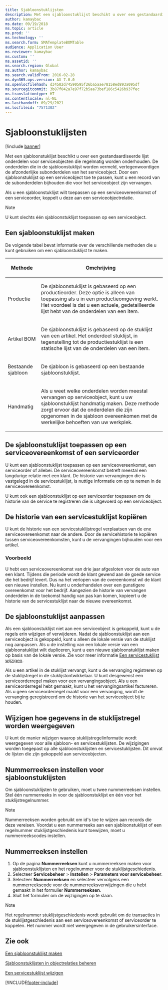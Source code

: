```yaml
---
title: Sjabloonstuklijsten
description: Met een sjabloonstuklijst beschikt u over een gestandaardiseerde lijst onderdelen voor serviceobjecten die regelmatig worden onderhouden.
author: kamaybac
ms.date: 09/19/2018
ms.topic: article
ms.prod: ''
ms.technology: ''
ms.search.form: SMATemplateBOMTable
audience: Application User
ms.reviewer: kamaybac
ms.custom: ''
ms.assetid: ''
ms.search.region: Global
ms.author: kamaybac
ms.search.validFrom: 2016-02-28
ms.dyn365.ops.version: AX 7.0.0
ms.openlocfilehash: d34502d74590595f26ba5aae78158ed893a095df
ms.sourcegitcommit: 3b87f042a7e97f72b5aa73bef186c5426b937fec
ms.translationtype: HT
ms.contentlocale: nl-NL
ms.lasthandoff: 09/29/2021
ms.locfileid: "7571302"
---
```

# <a name="template-boms"></a>Sjabloonstuklijsten

[!include [banner](../includes/banner.md)]

Met een sjabloonstuklijst beschikt u over een gestandaardiseerde lijst onderdelen voor serviceobjecten die regelmatig worden onderhouden. De onderdelen die in de sjabloonstuklijst worden vermeld, vertegenwoordigen de afzonderlijke subonderdelen van het serviceobject. Door een sjabloonstuklijst op een serviceobject toe te passen, kunt u een record van de subonderdelen bijhouden die voor het serviceobject zijn vervangen.

Als u een sjabloonstuklijst wilt toepassen op een serviceovereenkomst of een serviceorder, koppelt u deze aan een serviceobjectrelatie.

> [!NOTE]
> U kunt slechts één sjabloonstuklijst toepassen op een serviceobject.

## <a name="create-a-template-bom"></a>Een sjabloonstuklijst maken

De volgende tabel bevat informatie over de verschillende methoden die u kunt gebruiken om een sjabloonstuklijst te maken.

<table>
<colgroup>
<col />
<col />
</colgroup>
<thead>
<tr class="header">
<th><p>Methode</p></th>
<th><p>Omchrijving</p></th>
</tr>
</thead>
<tbody>
<tr class="odd">
<td><p>Productie</p></td>
<td><p>De sjabloonstuklijst is gebaseerd op een productieorder. Deze optie is alleen van toepassing als u in een productieomgeving werkt. Het voordeel is dat u een actuele, gedetailleerde lijst hebt van de onderdelen van een item.</p></td>
</tr>
<tr class="even">
<td><p>Artikel BOM</p></td>
<td><p>De sjabloonstuklijst is gebaseerd op de stuklijst van een artikel. Het onderdeel stuklijst, in tegenstelling tot de productiestuklijst is een statische lijst van de onderdelen van een item.</p></td>
</tr>
<tr class="odd">
<td><p>Bestaande sjabloon</p></td>
<td><p>De sjabloon is gebaseerd op een bestaande sjabloonstuklijst.</p></td>
</tr>
<tr class="even">
<td><p>Handmatig</p></td>
<td><p>Als u weet welke onderdelen worden meestal vervangen op serviceobject, kunt u uw sjabloonstuklijst handmatig maken. Deze methode zorgt ervoor dat de onderdelen die zijn opgenomen in de sjabloon overeenkomen met de werkelijke behoeften van uw werkplek.</p></td>
</tr>
</tbody>
</table>

## <a name="apply-the-template-bom-to-a-service-agreement-or-service-order"></a>De sjabloonstuklijst toepassen op een serviceovereenkomst of een serviceorder

U kunt een sjabloonstuklijst toepassen op een serviceovereenkomst, een serviceorder of allebei. De serviceovereenkomst betreft meestal een langdurige relatie met een klant. De historie van vervangingen die is vastgelegd in de servicestuklijst, is nuttige informatie om op te nemen in de serviceovereenkomst.

U kunt ook een sjabloonstuklijst op een serviceorder toepassen om de historie van de service te registreren die is uitgevoerd op een serviceobject.

## <a name="copy-the-history-of-a-service-bom"></a>De historie van een servicestuklijst kopiëren

U kunt de historie van een servicestuklijstregel verplaatsen van de ene serviceovereenkomst naar de andere. Door de servicehistorie te kopiëren tussen serviceovereenkomsten, kunt u de vervangingen bijhouden voor een artikel.

### <a name="example"></a>Voorbeeld

U hebt een serviceovereenkomst van drie jaar afgesloten voor de auto van een klant. Tijdens die periode wordt de klant gewend aan de goede service die het bedrijf levert. Dus na het verlopen van de overeenkomst wil de klant een nieuwe instellen. Nu kunt u onderhandelen over een gunstigere overeenkomst voor het bedrijf. Aangezien de historie van vervangen onderdelen in de toekomst handig van pas kan komen, kopieert u de historie van de servicestuklijst naar de nieuwe overeenkomst.

## <a name="modify-the-template-bom"></a>De sjabloonstuklijst aanpassen

Als een sjabloonstuklijst niet aan een serviceobject is gekoppeld, kunt u de regels erin wijzigen of verwijderen. Nadat de sjabloonstuklijst aan een serviceobject is gekoppeld, kunt u alleen de lokale versie van de stuklijst nog aanpassen. Als u de instelling van een lokale versie van een sjabloonstuklijst wilt dupliceren, kunt u een nieuwe sjabloonstuklijst maken op basis van de lokale versie. Zie voor meer informatie [Een servicestuklijst wijzigen](modify-service-bom.md).

Als u een artikel in de stuklijst vervangt, kunt u de vervanging registreren op de stuklijstregel in de stuklijstontwikkelaar. U kunt desgewenst een serviceorderregel maken voor een vervangingsobject. Als u een serviceorderregel hebt gemaakt, kunt u het vervangingsartikel factureren. Als u geen serviceorderregel maakt voor een vervanging, wordt de vervanging geregistreerd om de historie van het serviceobject bij te houden.

## <a name="change-how-information-on-the-bom-line-is-displayed"></a>Wijzigen hoe gegevens in de stuklijstregel worden weergegeven

U kunt de manier wijzigen waarop stuklijstregelinformatie wordt weergegeven voor alle sjabloon- en servicestuklijsten. De wijzigingen worden toegepast op alle sjabloonstuklijsten en servicestuklijsten. Dit omvat de lijsten die zijn gekoppeld aan serviceobjecten.

## <a name="set-up-number-sequences-for-template-boms"></a>Nummerreeksen instellen voor sjabloonstuklijsten

Om sjabloonstuklijsten te gebruiken, moet u twee nummerreeksen instellen. Stel één nummerreeks in voor de sjabloonstuklijst en één voor het stuklijstregelnummer.

> [!NOTE]
> Nummerreeksen worden gebruikt om id's toe te wijzen aan records die deze vereisen. Voordat u een nummerreeks aan een sjabloonstuklijst of een regelnummer stuklijstgeschiedenis kunt toewijzen, moet u nummerreekscodes instellen.

## <a name="set-up-number-sequences"></a>Nummerreeksen instellen

1. Op de pagina **Nummerreeksen** kunt u nummerreeksen maken voor sjabloonstuklijsten en het regelnummer voor de stuklijstgeschiedenis.
1. Selecteer **Servicebeheer** \> **Instellen** \> **Parameters voor servicebeheer**.
1. Selecteer **Nummerreeksen** en selecteer vervolgens een nummerreekscode voor de nummerreeksverwijzingen die u hebt gemaakt in het formulier **Nummerreeksen**.
1. Sluit het formulier om de wijzigingen op te slaan.

> [!NOTE]
> Het regelnummer stuklijstgeschiedenis wordt gebruikt om de transacties in de stuklijstgeschiedenis aan een serviceovereenkomst of serviceorder te koppelen. Het nummer wordt niet weergegeven in de gebruikersinterface.

## <a name="see-also"></a>Zie ook

[Een sjabloonstuklijst maken](create-template-bom.md)

[Sjabloonstuklijsten in objectrelaties beheren](manage-template-boms-on-object-relations.md)

[Een servicestuklijst wijzigen](modify-service-bom.md)

[!INCLUDE[footer-include](../../includes/footer-banner.md)]

